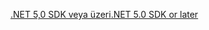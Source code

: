 [<span data-ttu-id="68f57-101">.NET 5,0 SDK veya üzeri</span><span class="sxs-lookup"><span data-stu-id="68f57-101">.NET 5.0 SDK or later</span></span>](https://dotnet.microsoft.com/download/dotnet/5.0)
